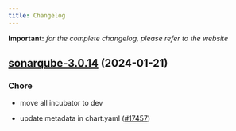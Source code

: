 ```yaml
---
title: Changelog
---
```


**Important:**
*for the complete changelog, please refer to the website*



## [sonarqube-3.0.14](https://github.com/truecharts/charts/compare/sonarqube-3.0.13...sonarqube-3.0.14) (2024-01-21)

### Chore



- move all incubator to dev

- update metadata in chart.yaml ([#17457](https://github.com/truecharts/charts/issues/17457))